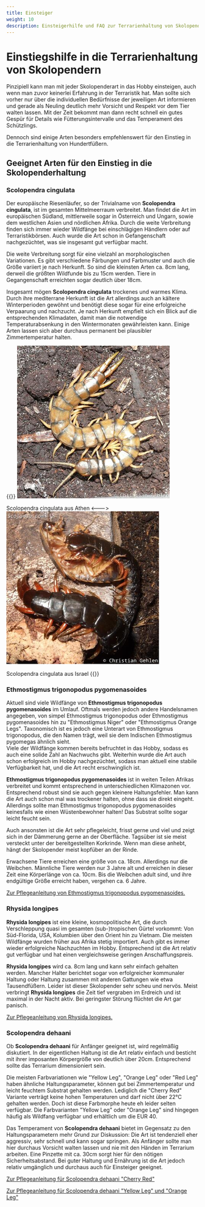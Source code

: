 ```yaml
---
title: Einsteiger
weight: 10
description: Einsteigerhilfe und FAQ zur Terrarienhaltung von Skolopendern.
---
```


# Einstiegshilfe in die Terrarienhaltung von Skolopendern

Pinzipiell kann man mit jeder Skolopenderart in das Hobby einsteigen, auch wenn man zuvor keinerlei Erfahrung in der Terraristik hat. Man sollte sich vorher nur über die individuellen Bedürfnisse der jeweiligen Art informieren und gerade als Neuling deutlich mehr Vorsicht und Respekt vor dem Tier walten lassen. Mit der Zeit bekommt man dann recht schnell ein gutes Gespür für Details wie Fütterungsintervalle und das Temperament des Schützlings.

Dennoch sind einige Arten besonders empfehlenswert für den Einstieg in die Terrarienhaltung von Hundertfüßern.

## Geeignet Arten für den Einstieg in die Skolopenderhaltung

### Scolopendra cingulata

Der europäische Riesenläufer, so der Trivialname von **Scolopendra cingulata**, ist im gesamten Mittelmeerraum verbreitet. Man findet die Art im europäischen Südland, mittlerweile sogar in Österreich und Ungarn, sowie dem westlichen Asien und nördlichen Afrika. Durch die weite Verbreitung finden sich immer wieder Wildfänge bei einschlägigen Händlern oder auf Terraristikbörsen. Auch wurde die Art schon in Gefangenschaft nachgezüchtet, was sie insgesamt gut verfügbar macht.

Die weite Verbreitung sorgt für eine vielzahl an morphologischen Variationen. Es gibt verschiedene Färbungen und Farbmuster und auch die Größe variiert je nach Herkunft. So sind die kleinsten Arten ca. 8cm lang, derweil die größten Wildfunde bis zu 15cm werden. Tiere in Gegangenschaft erreichten sogar deutlich über 18cm.

Insgesamt mögen **Scolopendra cingulata** trockenes und warmes Klima. Durch ihre mediterrane Herkunft ist die Art allerdings auch an kältere Winterperioden gewöhnt und benötigt diese sogar für eine erfolgreiche Verpaarung und nachzucht. Je nach Herkunft empfielt sich ein Blick auf die entsprechenden Klimadaten, damit man die notwendige Temperaturabsenkung in den Wintermonaten gewährleisten kann. Einige Arten lassen sich aber durchaus permanent bei plausibler Zimmertemperatur halten.

{{<columns>}}
[![Scolopendra cingulata aus Griechenland](images/scolopendra_cingulata_athen_thumb.jpg)](images/scolopendra_cingulata_athen.jpg)

Scolopendra cingulata aus Athen
<--->
[![Scolopendra cingulata aus Israel](images/scolopendra_cingulata_israel_thumb.jpg)](images/scolopendra_cingulata_israel.jpg)

Scolopendra cingulata aus Israel
{{</columns>}}

### Ethmostigmus trigonopodus pygomenasoides

Aktuell sind viele Wildfänge von **Ethmostigmus trigonopodus pygomenasoides** im Umlauf. Oftmals werden jedoch andere Handelsnamen angegeben, von simpel Ethmostigmus trigonopodus oder Ethmostigmus pygomenasoides hin zu "Ethmostigmus Niger" oder "Ethmostigmus Orange Legs". Taxonomisch ist es jedoch eine Unterart von Ethmostigmus trigonopodus, die den Namen trägt, weil sie dem Indischen Ethmostigmus pygomegas ähnlich sieht.  
Viele der Wildfänge kommen bereits befruchtet in das Hobby, sodass es auch eine solide Zahl an Nachwuchs gibt. Weiterhin wurde die Art auch schon erfolgreich im Hobby nachgezüchtet, sodass man aktuell eine stabile Verfügbarkeit hat, und die Art recht erschwinglich ist.

**Ethmostigmus trigonopodus pygomenasoides** ist in weiten Teilen Afrikas verbreitet und kommt entsprechend in unterschiedlichen Klimazonen vor. Entsprechend robust sind sie auch gegen kleinere Haltungsfehler. Man kann die Art auch schon mal was trockener halten, ohne dass sie direkt eingeht. Allerdings sollte man Ethmostigmus trigonopodus pygomenasoides keinesfalls wie einen Wüstenbewohner halten! Das Substrat sollte sogar leicht feucht sein.

Auch ansonsten ist die Art sehr pflegeleicht, frisst gerne und viel und zeigt sich in der Dämmerung gerne an der Oberfläche. Tagsüber ist sie meist versteckt unter der bereitgestellten Korkrinde. Wenn man diese anhebt, hängt der Skolopender meist kopfüber an der Rinde.

Erwachsene Tiere erreichen eine größe von ca. 18cm. Allerdings nur die Weibchen. Männliche Tiere werden nur 3 Jahre alt und erreichen in dieser Zeit eine Körperlänge von ca. 10cm. Bis die Weibchen adult sind, und ihre endgültige Größe erreicht haben, vergehen ca. 6 Jahre.

[Zur Pflegeanleitung von Ethmostigmus trigonopodus pygomenasoides.](/caresheets/ethmostigmus_trigonopodus_pygomenasoides)

### Rhysida longipes

**Rhysida longipes** ist eine kleine, kosmopolitische Art, die durch Verschleppung quasi im gesamten (sub-)tropischen Gürtel vorkommt: Von Süd-Florida, USA, Kolumbien über den Orient hin zu Vietnam. Die meisten Wildfänge wurden früher aus Afrika stetig importiert. Auch gibt es immer wieder erfolgreiche Nachzuchten im Hobby. Entsprechend ist die Art relativ gut verfügbar und hat einen vergleichsweise geringen Anschaffungspreis.

**Rhysida longipes** wird ca. 8cm lang und kann sehr einfach gehalten werden. Mancher Halter berichtet sogar von erfolgreicher kommunaler Haltung oder Haltung zusammen mit anderen Gattungen wie etwa Tausendfüßern. Leider ist dieser Skolopender sehr scheu und nervös. Meist verbringt **Rhysida longipes** die Zeit tief vergraben im Erdreich und ist maximal in der Nacht aktiv. Bei geringster Störung flüchtet die Art gar panisch.

[Zur Pflegeanleitung von Rhysida longipes.](/caresheets/rhysida_longipes/)

### Scolopendra dehaani

Ob **Scolopendra dehaani** für Anfänger geeignet ist, wird regelmäßig diskutiert. In der eigentlichen Haltung ist die Art relativ einfach und besticht mit ihrer imposanten Körpergröße von deutlich über 20cm. Entsprechend sollte das Terrarium dimensioniert sein.

Die meisten Farbvariationen wie "Yellow Leg", "Orange Leg" oder "Red Leg" haben ähnliche Haltungsparameter, können gut bei Zimmertemperatur und leicht feuchtem Substrat gehalten werden. Lediglich die "Cherry Red" Variante verträgt keine hohen Temperaturen und darf nicht über 22°C gehalten werden. Doch ist diese Farbmorphe heute eh leider selten verfügbar. Die Farbvarianten "Yellow Leg" oder "Orange Leg" sind hingegen häufig als Wildfang verfügbar und erhältlich um die EUR 40.

Das Temperament von **Scolopendra dehaani** bietet im Gegensatz zu den Haltungsparametern mehr Grund zur Diskussion: Die Art ist tendenziell eher aggressiv, sehr schnell und kann sogar springen. Als Anfänger sollte man hier durchaus Vorsicht walten lassen und nie mit den Händen im Terrarium arbeiten. Eine Pinzette mit ca. 30cm sorgt hier für den nötigen Sicherheitsabstand. Bei guter Haltung und Ernährung ist die Art jedoch relativ umgänglich und durchaus auch für Einsteiger geeignet.

[Zur Pflegeanleitung für Scolopendra dehaani "Cherry Red"](/caresheets/scolopendra_dehaani/cherry_red/)

[Zur Pflegeanleitung für Scolopendra dehaani "Yellow Leg" und "Orange Leg"](/caresheets/scolopendra_dehaani/leg_morphs/)
